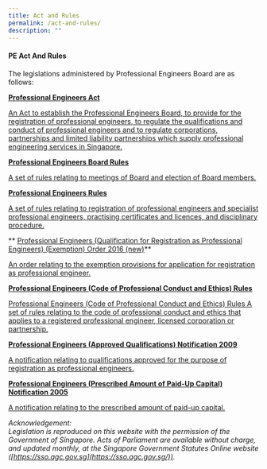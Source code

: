 ```yaml
---
title: Act and Rules
permalink: /act-and-rules/
description: ""
---
```

#### PE Act And Rules

The legislations administered by Professional Engineers Board are as follows:

**[Professional Engineers Act](https://sso.agc.gov.sg/Act/PEA1991)**
    
[An Act to establish the Professional Engineers Board, to provide for the registration of professional engineers, to regulate the qualifications and conduct of professional engineers and to regulate corporations, partnerships and limited liability partnerships which supply professional engineering services in Singapore.](https://sso.agc.gov.sg/Act/PEA1991)

**[Professional Engineers Board Rules](https://sso.agc.gov.sg/SL/PEA1991-R2?DocDate=20051201)**
    
[A set of rules relating to meetings of Board and election of Board members.](https://sso.agc.gov.sg/SL/PEA1991-R2?DocDate=20051201)

**[Professional Engineers Rules](https://sso.agc.gov.sg/SL/PEA1991-R1?DocDate=20180820)**
    
[A set of rules relating to registration of professional engineers and specialist professional engineers, practising certificates and licences, and disciplinary procedure.](https://sso.agc.gov.sg/SL/PEA1991-R1?DocDate=20180820)

** [Professional Engineers (Qualification for Registration as Professional Engineers) (Exemption) Order 2016 (new)](https://sso.agc.gov.sg/SL/PEA1991-S588-2016?DocDate=20161116)**
    
[An order relating to the exemption provisions for application for registration as professional engineer.](https://sso.agc.gov.sg/SL/PEA1991-S588-2016?DocDate=20161116)

**[Professional Engineers (Code of Professional Conduct and Ethics) Rules](https://sso.agc.gov.sg/SL/PEA1991-R3?DocDate=20180112)**
    
[Professional Engineers (Code of Professional Conduct and Ethics) Rules A set of rules relating to the code of professional conduct and ethics that applies to a registered professional engineer, licensed corporation or partnership.](https://sso.agc.gov.sg/SL/PEA1991-R3?DocDate=20180112)

**[Professional Engineers (Approved Qualifications) Notification 2009](https://sso.agc.gov.sg/SL/PEA1991-S653-2009?DocDate=20180112)**
    
[A notification relating to qualifications approved for the purpose of registration as professional engineers.](https://sso.agc.gov.sg/SL/PEA1991-S653-2009?DocDate=20180112)

**[Professional Engineers (Prescribed Amount of Paid-Up Capital) Notification 2005](https://sso.agc.gov.sg/SL/PEA1991-S767-2005?DocDate=20051201)**
    
[A notification relating to the prescribed amount of paid-up capital.](https://sso.agc.gov.sg/SL/PEA1991-S767-2005?DocDate=20051201)
    
_Acknowledgement:  
Legislation is reproduced on this website with the permission of the Government of Singapore. Acts of Parliament are available without charge, and updated monthly, at the Singapore Government Statutes Online website ([https://sso.agc.gov.sg](https://sso.agc.gov.sg/))._